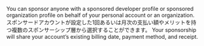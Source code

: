 You can sponsor anyone with a sponsored developer profile or sponsored organization profile on behalf of your personal account or an organization. スポンサードアカウントが設定した1回あるいは月次の支払い額やメリットを持つ複数のスポンサーシップ層から選択することができます。 Your sponsorship will share your account’s existing billing date, payment method, and receipt.

